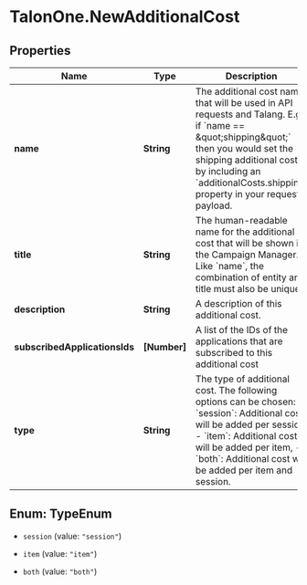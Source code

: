 # TalonOne.NewAdditionalCost

## Properties

Name | Type | Description | Notes
------------ | ------------- | ------------- | -------------
**name** | **String** | The additional cost name that will be used in API requests and Talang. E.g. if &#x60;name &#x3D;&#x3D; \&quot;shipping\&quot;&#x60; then you would set the shipping additional cost by including an &#x60;additionalCosts.shipping&#x60; property in your request payload. | 
**title** | **String** | The human-readable name for the additional cost that will be shown in the Campaign Manager. Like &#x60;name&#x60;, the combination of entity and title must also be unique. | 
**description** | **String** | A description of this additional cost. | 
**subscribedApplicationsIds** | **[Number]** | A list of the IDs of the applications that are subscribed to this additional cost | [optional] 
**type** | **String** | The type of additional cost. The following options can be chosen: - &#x60;session&#x60;: Additional cost will be added per session, - &#x60;item&#x60;: Additional cost will be added per item, - &#x60;both&#x60;: Additional cost will be added per item and session.  | [optional] [default to &#39;session&#39;]



## Enum: TypeEnum


* `session` (value: `"session"`)

* `item` (value: `"item"`)

* `both` (value: `"both"`)




